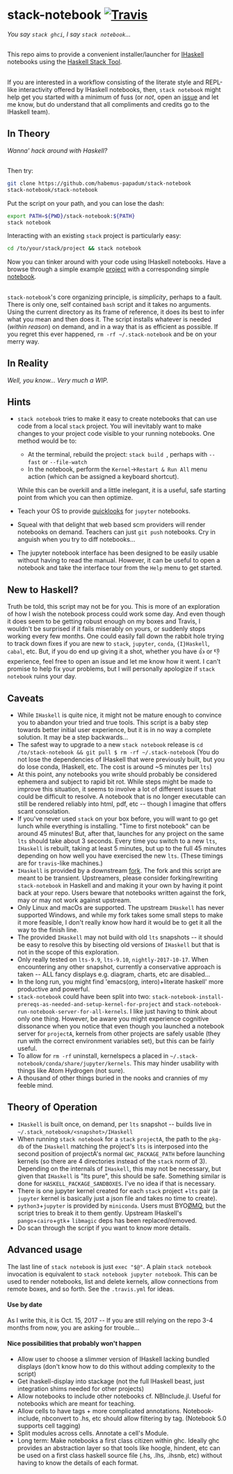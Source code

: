 # stack-notebook [![Travis](https://travis-ci.org/habemus-papadum/stack-notebook.svg?branch=master)](https://travis-ci.org/habemus-papadum/stack-notebook)
_You say `stack ghci`, I say `stack notebook`..._

##

This repo aims to provide a convenient installer/launcher for [IHaskell](https://github.com/gibiansky/IHaskell) notebooks using the [Haskell Stack Tool](https://docs.haskellstack.org/en/stable/README/). 
##

If you are interested in a workflow consisting of the literate style and REPL-like interactivity offered by IHaskell notebooks, then, `stack notebook` might help get you started with a minimum of fuss (or _not_, open an [issue](https://github.com/habemus-papadum/stack-notebook/issues) and let me know, but do understand that all compliments and credits go to the IHaskell team).

## 

## In Theory 
_Wanna' hack around with Haskell?_

##

Then try:
```bash
git clone https://github.com/habemus-papadum/stack-notebook
stack-notebook/stack-notebook
```
Put the script on your path, and you can lose the dash: 
```bash
export PATH=${PWD}/stack-notebook:${PATH}
stack notebook
```
Interacting with an existing `stack` project is particularly easy:
```bash
cd /to/your/stack/project && stack notebook
```
Now you can tinker around with your code using IHaskell notebooks.  Have a browse through a simple example [project](https://github.com/habemus-papadum/stack-notebook/tree/master/test/test-project) with a corresponding simple [notebook](https://github.com/habemus-papadum/stack-notebook/blob/master/test/test-project/TestProjectNotebook.ipynb).

##
 
`stack-notebook`'s core organizing principle, is _simplicity_, perhaps to a fault.  There is only one, self contained `bash` script and it takes no arguments.  Using the current directory as its frame of reference, it does its best to infer what you mean and then does it. The script installs whatever is needed (_within reason_) on demand, and in a way that is as efficient as possible.  If you regret this ever happened, `rm -rf ~/.stack-notebook` and be on your merry way.   

##

## In Reality 
_Well, you know... Very much a WIP._

## Hints
* `stack notebook` tries to make it easy to create notebooks that can use code from a local `stack` project.  You will inevitably want to make changes to your project code visible to your running notebooks.  One method would be to:
  * At the terminal, rebuild the project: `stack build `, perhaps with `--fast` or `--file-watch`
  * In the notebook, perform the `Kernel`->`Restart & Run All` menu action (which can be assigned a keyboard shortcut).
   
  While this can be overkill and a little inelegant, it is a useful, safe starting point from which you can then optimize.
* Teach your OS to provide [quicklooks](https://github.com/tuxu/nbviewer-app) for `jupyter` notebooks.  
* Squeal with that delight that web based scm providers will render notebooks on demand.  Teachers can just `git push` notebooks.  Cry in anguish when you try to diff notebooks... 
* The jupyter notebook interface has been designed to be easily usable without having to read the manual.  However, it can be useful to open a notebook and take the interface tour from the `Help` menu to get started.    

## New to Haskell?
Truth be told, this script may not be for you. This is more of an exploration of how I wish the notebook process could work some day.  And even though it does seem to be getting robust enough on my boxes and Travis, I wouldn't be surprised if it fails miserably on yours, or suddenly stops working every few months.  One could easily fall down the rabbit hole trying to track down fixes if you are new to `stack`, `jupyter`, `conda`, `{I}Haskell`, `cabal`, etc.  But, if you do end up giving it a shot, whether you have :+1: or :-1: experience, feel free to open an issue and let me know how it went.  I can't promise to help fix your problems, but I will personally apologize if `stack notebook` ruins your day.  

## Caveats
* While `IHaskell` is quite nice, it might not be mature enough to convince you to abandon your tried and true tools.  This script is a baby step towards better initial user experience, but it is in no way a complete solution.  It may be a step backwards...
* The safest way to upgrade to a new `stack notebook` release is `cd /to/stack-notebook && git pull $ rm -rf ~/.stack-notebook` (You do not lose the dependencies of IHaskell that were previously built, but you do lose conda, IHaskell, etc.  The cost is around ~5 minutes per `lts`)
*  At this point, any notebooks you write should probably be considered ephemera and subject to rapid bit rot.  While steps might be made to improve this situation, it seems to involve a lot of different issues that could be difficult to resolve. A notebook that is no longer executable can still be rendered reliably into html, pdf, etc -- though I imagine that offers scant consolation.   
* If you've never used `stack` on your box before, you will want to go get lunch while everything is installing. "Time to first notebook" can be around 45 minutes!  But, after that, launches for any project on the same `lts` should take about 3 seconds.  Every time you switch to a new `lts`, `IHaskell` is rebuilt, taking at least 5 minutes, but up to the full 45 minutes depending on how well you have exercised the new `lts`. (These timings are for `travis`-like machines.)  
* `IHaskell` is provided by a downstream [fork](https://github.com/habemus-papadum/IHaskell).  The fork and this script are meant to be transient.  Upstreamers, please consider forking/rewriting `stack-notebook` in Haskell and and making it your own by having it point back at your repo.  Users beware that notebooks written against the fork, may or may not work against upstream.   
* Only Linux and macOs are supported.  The upstream `IHaskell` has never supported Windows, and while my fork takes some small steps to make it more feasible, I don't really know how hard it would be to get it all the way to the finish line.  
* The provided `IHaskell` may not build with old `lts` snapshots -- it should be easy to resolve this by bisecting old versions of `IHaskell` but that is not in the scope of this exploration.
* Only really tested on `lts-9.9`, `lts-9.10`, `nightly-2017-10-17`.  When encountering any other snapshot, currently a conservative approach is taken -- ALL fancy displays e.g. diagram, charts, etc are disabled...
* In the long run, you might find 'emacs(org, intero)+literate haskell' more productive and powerful.  
* `stack-notebook` could have been split into two: `stack-notebook-install-prereqs-as-needed-and-setup-kernel-for-project`  and `stack-notebook-run-notebook-server-for-all-kernels`.  I like just having to think about only one thing.  However, be aware you might experience cognitive dissonance when you notice that even though you launched a notebook server for `projectA`, kernels from other projects are safely usable (they run with the correct environment variables set), but this can be fairly useful.    
* To allow for `rm -rf` uninstall, kernelspecs a placed in `~/.stack-notebook/conda/share/jupyter/kernels`.  This may hinder usability with things like Atom Hydrogen (not sure). 
* A thousand of other things buried in the nooks and crannies of my feeble mind. 


## Theory of Operation
* `IHaskell` is built once, on demand, per `lts` snapshot -- builds live in
 `~/.stack_notebook/<snapshot>/IHaskell`
* When running `stack notebook` for a `stack` `projectA`,  the path to the `pkg-db` of the `IHaskell` matching the project's `lts` is interposed into the second position of projectA's normal `GHC_PACKAGE_PATH`  before launching kernels (so there are 4 directories instead of the `stack` norm of 3). Depending on the internals of `IHaskell`, this may not be necessary, but given that `IHaskell` is "lts pure", this should be safe.  Something similar is done for `HASKELL_PACKAGE_SANDBOXES`.  I've no idea if that is necessary.    
* There is one jupyter kernel created for each `stack` project +`lts` pair (a `jupyter` kernel is basically just a json file and takes no time to create). 
* `python3`+`jupyter` is provided by `miniconda`. Users must BYO[ØMQ](http://zeromq.org), but the script tries to break it to them gently. Upstream IHaskell's `pango`+`cairo`+`gtk`+ `libmagic` deps has been replaced/removed.
* Do scan through the script if you want to know more details.   

## Advanced usage
The last line of `stack notebook` is just `exec "$@"`.  A plain `stack notebook` invocation is equivalent to `stack notebook jupyter notebook`.  This can be used to render notebooks, list and delete kernels, allow connections from remote boxes, and so forth.  See the `.travis.yml` for ideas.    

#### Use by date
As I write this, it is Oct. 15, 2017 -- If you are still relying on the repo 3-4 months from now, you are asking for trouble...


#### Nice possibilities that probably won't happen
* Allow user to choose a slimmer version of IHaskell lacking bundled displays (don't know how to do this without adding complexity to the script)
* Get ihaskell-display  into stackage (not the full IHaskell beast, just integration shims needed for other projects)
* Allow notebooks to include other notebooks cf. NBInclude.jl.  Useful for notebooks which are meant for teaching.
* Allow cells to have tags + more complicated annotations.  Notebook-include, nbconvert to .hs, etc should allow filtering by tag.  (Notebook 5.0 supports cell tagging)
* Split modules across cells.  Annotate a cell's Module.  
* Long term: Make notebooks a first class citizen within ghc.  Ideally ghc provides an abstraction layer so that tools like
  hoogle, hindent, etc can be used on a first class haskell source file (.hs, .lhs, .ihsnb, etc) without having to know the details of each format.     


